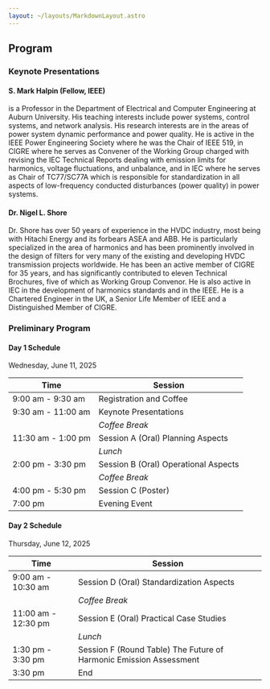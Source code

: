 ```yaml
---
layout: ~/layouts/MarkdownLayout.astro
---
```


## Program

### Keynote Presentations

#### S. Mark Halpin (Fellow, IEEE)

<span class="text-base leading-snug block">
is a Professor in the Department of Electrical and Computer Engineering at Auburn University. 
His teaching interests include power systems, control systems, and network analysis. His research interests are in the areas of power system dynamic performance and power quality.  
He is active in the IEEE Power Engineering Society where he was the Chair of IEEE 519, in CIGRE where he serves as Convener of the Working Group charged with revising the IEC Technical Reports dealing with emission limits for harmonics, voltage fluctuations, and unbalance, and in IEC where he serves as Chair of TC77/SC77A which is responsible for standardization in all aspects of low-frequency conducted disturbances (power quality) in power systems.
</span>

#### Dr. Nigel L. Shore

<span class="text-base leading-snug block">
Dr. Shore has over 50 years of experience in the HVDC industry, most being with Hitachi Energy and its forbears ASEA and ABB. 
He is particularly specialized in the area of harmonics and has been prominently involved in the design of filters for very many of the existing and developing HVDC transmission projects worldwide. 
He has been an active member of CIGRE for 35 years, and has significantly contributed to eleven Technical Brochures, five of which as Working Group Convenor. 
He is also active in IEC in the development of harmonics standards and in the IEEE. He is a Chartered Engineer in the UK, a Senior Life Member of IEEE and a Distinguished Member of CIGRE.
</span>

### Preliminary Program

#### Day 1 Schedule

Wednesday, June 11, 2025

| Time               | Session                              |
| ------------------ | ------------------------------------ |
| 9:00 am - 9:30 am  | Registration and Coffee              |
| 9:30 am - 11:00 am | Keynote Presentations                |
|                    | _Coffee Break_                       |
| 11:30 am - 1:00 pm | Session A (Oral) Planning Aspects    |
|                    | _Lunch_                              |
| 2:00 pm - 3:30 pm  | Session B (Oral) Operational Aspects |
|                    | _Coffee Break_                       |
| 4:00 pm - 5:30 pm  | Session C (Poster)                   |
| 7:00 pm            | Evening Event                        |

#### Day 2 Schedule

Thursday, June 12, 2025

| Time                | Session                                                            |
| ------------------- | ------------------------------------------------------------------ |
| 9:00 am - 10:30 am  | Session D (Oral) Standardization Aspects                           |
|                     | _Coffee Break_                                                     |
| 11:00 am - 12:30 pm | Session E (Oral) Practical Case Studies                            |
|                     | _Lunch_                                                            |
| 1:30 pm - 3:30 pm   | Session F (Round Table) The Future of Harmonic Emission Assessment |
| 3:30 pm             | End                                                                |
